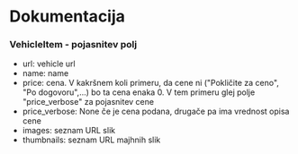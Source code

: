 # Dokumentacija

### VehicleItem - pojasnitev polj

- url: vehicle url
- name: name
- price: cena. V kakršnem koli primeru, da cene ni ("Pokličite za ceno", "Po dogovoru",...) bo ta cena enaka 0. V tem primeru glej polje "price_verbose" za pojasnitev cene
- price_verbose: None če je cena podana, drugače pa ima vrednost opisa cene
- images: seznam URL slik
- thumbnails: seznam URL majhnih slik
